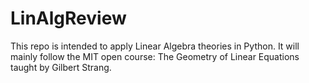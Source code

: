 # LinAlgReview

This repo is intended to apply Linear Algebra theories in Python. It will mainly follow the MIT open course: The Geometry of Linear Equations taught by Gilbert Strang. 
